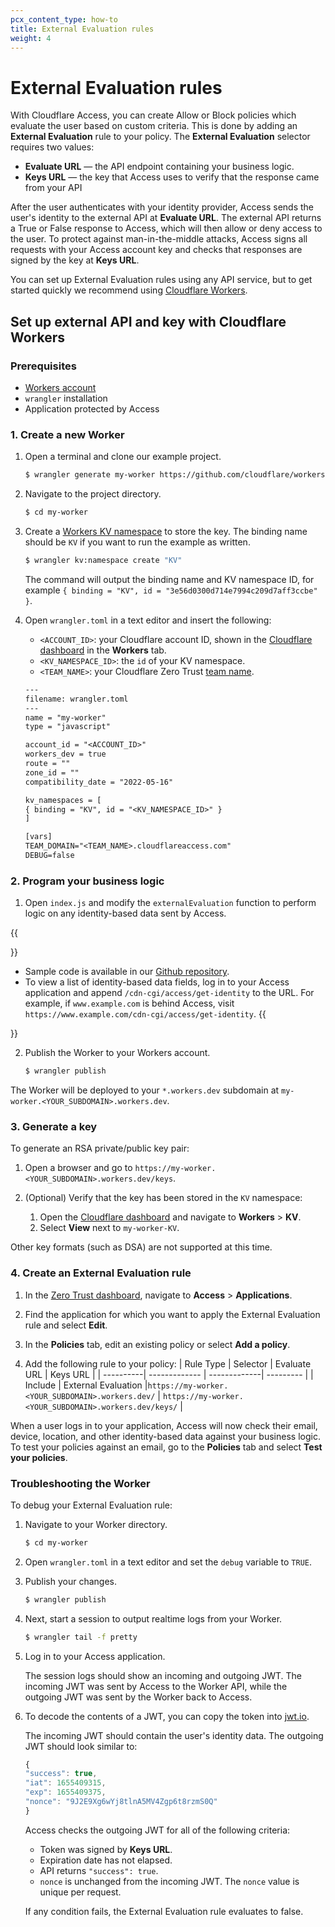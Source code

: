 ```yaml
---
pcx_content_type: how-to
title: External Evaluation rules
weight: 4
---
```


# External Evaluation rules

With Cloudflare Access, you can create Allow or Block policies which evaluate the user based on custom criteria. This is done by adding an **External Evaluation** rule to your policy. The **External Evaluation** selector requires two values:

- **Evaluate URL** — the API endpoint containing your business logic.
- **Keys URL** — the key that Access uses to verify that the response came from your API

After the user authenticates with your identity provider, Access sends the user's identity to the external API at **Evaluate URL**. The external API returns a True or False response to Access, which will then allow or deny access to the user. To protect against man-in-the-middle attacks, Access signs all requests with your Access account key and checks that responses are signed by the key at **Keys URL**.

You can set up External Evaluation rules using any API service, but to get started quickly we recommend using [Cloudflare Workers](/workers/).

## Set up external API and key with Cloudflare Workers

### Prerequisites

- [Workers account](/workers/get-started/guide/)
- `wrangler` installation
- Application protected by Access

### 1. Create a new Worker

1. Open a terminal and clone our example project.

    ```sh
    $ wrangler generate my-worker https://github.com/cloudflare/workers-access-external-auth-example
    ```

2. Navigate to the project directory.

    ```sh
    $ cd my-worker
    ```

3. Create a [Workers KV namespace](/workers/wrangler/workers-kv/) to store the key. The binding name should be `KV` if you want to run the example as written.

    ```sh
    $ wrangler kv:namespace create "KV"
    ```

    The command will output the binding name and KV namespace ID, for example `{ binding = "KV", id = "3e56d0300d714e7994c209d7aff3ccbe" }`.

4. Open `wrangler.toml` in a text editor and insert the following:
    - `<ACCOUNT_ID>`: your Cloudflare account ID, shown in the [Cloudflare dashboard](https://dash.cloudflare.com/) in the **Workers** tab.
    - `<KV_NAMESPACE_ID>`: the `id` of your KV namespace.
    - `<TEAM_NAME>`: your Cloudflare Zero Trust [team name](/cloudflare-one/glossary/#team-name).

    ```txt
    ---
    filename: wrangler.toml
    ---
    name = "my-worker"
    type = "javascript"

    account_id = "<ACCOUNT_ID>"
    workers_dev = true
    route = ""
    zone_id = ""
    compatibility_date = "2022-05-16"

    kv_namespaces = [
    { binding = "KV", id = "<KV_NAMESPACE_ID>" }
    ]

    [vars]
    TEAM_DOMAIN="<TEAM_NAME>.cloudflareaccess.com"
    DEBUG=false
    ```

### 2. Program your business logic

1. Open `index.js` and modify the `externalEvaluation` function to perform logic on any identity-based data sent by Access.

{{<Aside type="note">}}
- Sample code is available in our [Github repository](https://github.com/cloudflare/workers-access-external-auth-example).
- To view a list of identity-based data fields, log in to your Access application and append `/cdn-cgi/access/get-identity` to the URL. For example, if `www.example.com` is behind Access, visit `https://www.example.com/cdn-cgi/access/get-identity`.
{{</Aside>}}

2. Publish the Worker to your Workers account.

    ```sh
    $ wrangler publish
    ```

The Worker will be deployed to your `*.workers.dev` subdomain at `my-worker.<YOUR_SUBDOMAIN>.workers.dev`.

### 3. Generate a key

To generate an RSA private/public key pair:

1. Open a browser and go to `https://my-worker.<YOUR_SUBDOMAIN>.workers.dev/keys`.

2. (Optional) Verify that the key has been stored in the `KV` namespace:
    1. Open the [Cloudflare dashboard](https://dash.cloudflare.com/) and navigate to **Workers** > **KV**.
    2. Select **View** next to `my-worker-KV`.

Other key formats (such as DSA) are not supported at this time.

### 4. Create an External Evaluation rule

1. In the [Zero Trust dashboard](https://dash.teams.cloudflare.com/), navigate to **Access** > **Applications**.

2. Find the application for which you want to apply the External Evaluation rule and select **Edit**.

3. In the **Policies** tab, edit an existing policy or select **Add a policy**.

4. Add the following rule to your policy:
| Rule Type | Selector      | Evaluate URL | Keys URL  |
| ----------| ------------- | -------------| --------- |
| Include   | External Evaluation |`https://my-worker.<YOUR_SUBDOMAIN>.workers.dev/` | `https://my-worker.<YOUR_SUBDOMAIN>.workers.dev/keys/` |

When a user logs in to your application, Access will now check their email, device, location, and other identity-based data against your business logic. To test your policies against an email, go to the **Policies** tab and select **Test your policies**.

### Troubleshooting the Worker

To debug your External Evaluation rule:

1. Navigate to your Worker directory.

    ```sh
    $ cd my-worker
    ```

2. Open `wrangler.toml` in a text editor and set the `debug` variable to `TRUE`.

3. Publish your changes.

    ```sh
    $ wrangler publish
    ```

4. Next, start a session to output realtime logs from your Worker.

    ```sh
    $ wrangler tail -f pretty
    ```

5. Log in to your Access application.

    The session logs should show an incoming and outgoing JWT. The incoming JWT was sent by Access to the Worker API, while the outgoing JWT was sent by the Worker back to Access.

6. To decode the contents of a JWT, you can copy the token into [jwt.io](https://jwt.io/).

    The incoming JWT should contain the user's identity data. The outgoing JWT should look similar to:

    ```js
    {
    "success": true,
    "iat": 1655409315,
    "exp": 1655409375,
    "nonce": "9J2E9Xg6wYj8tlnA5MV4Zgp6t8rzmS0Q"
    }
    ```

    Access checks the outgoing JWT for all of the following criteria:
    - Token was signed by **Keys URL**.
    - Expiration date has not elapsed.
    - API returns `"success": true`.
    - `nonce` is unchanged from the incoming JWT. The `nonce` value is unique per request.

    If any condition fails, the External Evaluation rule evaluates to false.

